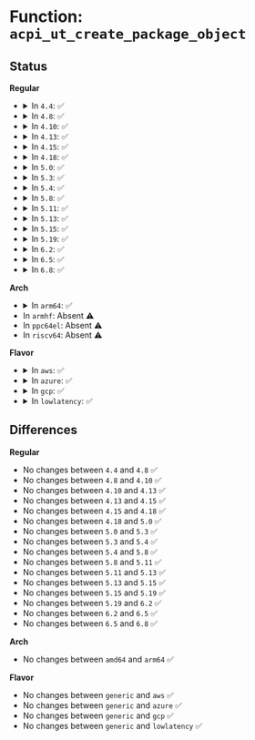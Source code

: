 # Function: <code>acpi_ut_create_package_object</code>

## Status
<b>Regular</b>
<ul>
<li>
<details>
<summary>In <code>4.4</code>: ✅</summary>

```c
union acpi_operand_object *acpi_ut_create_package_object(u32 count);
```

**Collision:** Unique Global

**Inline:** No

**Transformation:** False

**Instances:**

```
In drivers/acpi/acpica/utobject.c (ffffffff814a92ee)
Location: drivers/acpi/acpica/utobject.c:162
Inline: False
Direct callers:
  - drivers/acpi/acpica/nsrepair.c:acpi_ns_wrap_with_package
  - drivers/acpi/acpica/utcopy.c:acpi_ut_copy_ielement_to_ielement
  - drivers/acpi/acpica/utcopy.c:acpi_ut_copy_eobject_to_iobject
```
**Symbols:**

```
ffffffff814a92ee-ffffffff814a9353: acpi_ut_create_package_object (STB_GLOBAL)
```
</details>
</li>
<li>
<details>
<summary>In <code>4.8</code>: ✅</summary>

```c
union acpi_operand_object *acpi_ut_create_package_object(u32 count);
```

**Collision:** Unique Global

**Inline:** No

**Transformation:** False

**Instances:**

```
In drivers/acpi/acpica/utobject.c (ffffffff814f8582)
Location: drivers/acpi/acpica/utobject.c:162
Inline: False
Direct callers:
  - drivers/acpi/acpica/nsrepair.c:acpi_ns_wrap_with_package
  - drivers/acpi/acpica/utcopy.c:acpi_ut_copy_ielement_to_ielement
  - drivers/acpi/acpica/utcopy.c:acpi_ut_copy_eobject_to_iobject
```
**Symbols:**

```
ffffffff814f8582-ffffffff814f85e5: acpi_ut_create_package_object (STB_GLOBAL)
```
</details>
</li>
<li>
<details>
<summary>In <code>4.10</code>: ✅</summary>

```c
union acpi_operand_object *acpi_ut_create_package_object(u32 count);
```

**Collision:** Unique Global

**Inline:** No

**Transformation:** False

**Instances:**

```
In drivers/acpi/acpica/utobject.c (ffffffff8151af90)
Location: drivers/acpi/acpica/utobject.c:162
Inline: False
Direct callers:
  - drivers/acpi/acpica/nsrepair.c:acpi_ns_wrap_with_package
  - drivers/acpi/acpica/utcopy.c:acpi_ut_copy_ielement_to_ielement
  - drivers/acpi/acpica/utcopy.c:acpi_ut_copy_eobject_to_iobject
```
**Symbols:**

```
ffffffff8151af90-ffffffff8151aff3: acpi_ut_create_package_object (STB_GLOBAL)
```
</details>
</li>
<li>
<details>
<summary>In <code>4.13</code>: ✅</summary>

```c
union acpi_operand_object *acpi_ut_create_package_object(u32 count);
```

**Collision:** Unique Global

**Inline:** No

**Transformation:** False

**Instances:**

```
In drivers/acpi/acpica/utobject.c (ffffffff8152b7ab)
Location: drivers/acpi/acpica/utobject.c:162
Inline: False
Direct callers:
  - drivers/acpi/acpica/nsrepair.c:acpi_ns_wrap_with_package
  - drivers/acpi/acpica/utcopy.c:acpi_ut_copy_ielement_to_ielement
  - drivers/acpi/acpica/utcopy.c:acpi_ut_copy_eobject_to_iobject
```
**Symbols:**

```
ffffffff8152b7ab-ffffffff8152b80e: acpi_ut_create_package_object (STB_GLOBAL)
```
</details>
</li>
<li>
<details>
<summary>In <code>4.15</code>: ✅</summary>

```c
union acpi_operand_object *acpi_ut_create_package_object(u32 count);
```

**Collision:** Unique Global

**Inline:** No

**Transformation:** False

**Instances:**

```
In drivers/acpi/acpica/utobject.c (ffffffff8158596e)
Location: drivers/acpi/acpica/utobject.c:162
Inline: False
Direct callers:
  - drivers/acpi/acpica/nsrepair.c:acpi_ns_wrap_with_package
  - drivers/acpi/acpica/utcopy.c:acpi_ut_copy_ielement_to_ielement
  - drivers/acpi/acpica/utcopy.c:acpi_ut_copy_eobject_to_iobject
```
**Symbols:**

```
ffffffff8158596e-ffffffff81585a4e: acpi_ut_create_package_object (STB_GLOBAL)
```
</details>
</li>
<li>
<details>
<summary>In <code>4.18</code>: ✅</summary>

```c
union acpi_operand_object *acpi_ut_create_package_object(u32 count);
```

**Collision:** Unique Global

**Inline:** No

**Transformation:** False

**Instances:**

```
In drivers/acpi/acpica/utobject.c (ffffffff815bcb24)
Location: drivers/acpi/acpica/utobject.c:130
Inline: False
Direct callers:
  - drivers/acpi/acpica/nsrepair.c:acpi_ns_wrap_with_package
  - drivers/acpi/acpica/utcopy.c:acpi_ut_copy_ielement_to_ielement
  - drivers/acpi/acpica/utcopy.c:acpi_ut_copy_eobject_to_iobject
```
**Symbols:**

```
ffffffff815bcb24-ffffffff815bcc04: acpi_ut_create_package_object (STB_GLOBAL)
```
</details>
</li>
<li>
<details>
<summary>In <code>5.0</code>: ✅</summary>

```c
union acpi_operand_object *acpi_ut_create_package_object(u32 count);
```

**Collision:** Unique Global

**Inline:** No

**Transformation:** False

**Instances:**

```
In drivers/acpi/acpica/utobject.c (ffffffff815d5f6a)
Location: drivers/acpi/acpica/utobject.c:130
Inline: False
Direct callers:
  - drivers/acpi/acpica/nsrepair.c:acpi_ns_wrap_with_package
  - drivers/acpi/acpica/utcopy.c:acpi_ut_copy_ielement_to_ielement
  - drivers/acpi/acpica/utcopy.c:acpi_ut_copy_eobject_to_iobject
```
**Symbols:**

```
ffffffff815d5f6a-ffffffff815d604a: acpi_ut_create_package_object (STB_GLOBAL)
```
</details>
</li>
<li>
<details>
<summary>In <code>5.3</code>: ✅</summary>

```c
union acpi_operand_object *acpi_ut_create_package_object(u32 count);
```

**Collision:** Unique Global

**Inline:** No

**Transformation:** False

**Instances:**

```
In drivers/acpi/acpica/utobject.c (ffffffff81607914)
Location: drivers/acpi/acpica/utobject.c:130
Inline: False
Direct callers:
  - drivers/acpi/acpica/nsrepair.c:acpi_ns_wrap_with_package
  - drivers/acpi/acpica/utcopy.c:acpi_ut_copy_ielement_to_ielement
  - drivers/acpi/acpica/utcopy.c:acpi_ut_copy_eobject_to_iobject
```
**Symbols:**

```
ffffffff81607914-ffffffff816079f5: acpi_ut_create_package_object (STB_GLOBAL)
```
</details>
</li>
<li>
<details>
<summary>In <code>5.4</code>: ✅</summary>

```c
union acpi_operand_object *acpi_ut_create_package_object(u32 count);
```

**Collision:** Unique Global

**Inline:** No

**Transformation:** False

**Instances:**

```
In drivers/acpi/acpica/utobject.c (ffffffff81628daf)
Location: drivers/acpi/acpica/utobject.c:130
Inline: False
Direct callers:
  - drivers/acpi/acpica/nsrepair.c:acpi_ns_wrap_with_package
  - drivers/acpi/acpica/utcopy.c:acpi_ut_copy_ielement_to_ielement
  - drivers/acpi/acpica/utcopy.c:acpi_ut_copy_eobject_to_iobject
```
**Symbols:**

```
ffffffff81628daf-ffffffff81628e90: acpi_ut_create_package_object (STB_GLOBAL)
```
</details>
</li>
<li>
<details>
<summary>In <code>5.8</code>: ✅</summary>

```c
union acpi_operand_object *acpi_ut_create_package_object(u32 count);
```

**Collision:** Unique Global

**Inline:** No

**Transformation:** False

**Instances:**

```
In drivers/acpi/acpica/utobject.c (ffffffff816d5658)
Location: drivers/acpi/acpica/utobject.c:130
Inline: False
Direct callers:
  - drivers/acpi/acpica/nsrepair.c:acpi_ns_wrap_with_package
  - drivers/acpi/acpica/utcopy.c:acpi_ut_copy_ielement_to_ielement
  - drivers/acpi/acpica/utcopy.c:acpi_ut_copy_epackage_to_ipackage
```
**Symbols:**

```
ffffffff816d5658-ffffffff816d5739: acpi_ut_create_package_object (STB_GLOBAL)
```
</details>
</li>
<li>
<details>
<summary>In <code>5.11</code>: ✅</summary>

```c
union acpi_operand_object *acpi_ut_create_package_object(u32 count);
```

**Collision:** Unique Global

**Inline:** No

**Transformation:** False

**Instances:**

```
In drivers/acpi/acpica/utobject.c (ffffffff816f3614)
Location: drivers/acpi/acpica/utobject.c:130
Inline: False
Direct callers:
  - drivers/acpi/acpica/nsrepair.c:acpi_ns_wrap_with_package
  - drivers/acpi/acpica/utcopy.c:acpi_ut_copy_ielement_to_ielement
  - drivers/acpi/acpica/utcopy.c:acpi_ut_copy_epackage_to_ipackage
```
**Symbols:**

```
ffffffff816f3614-ffffffff816f36f5: acpi_ut_create_package_object (STB_GLOBAL)
```
</details>
</li>
<li>
<details>
<summary>In <code>5.13</code>: ✅</summary>

```c
union acpi_operand_object *acpi_ut_create_package_object(u32 count);
```

**Collision:** Unique Global

**Inline:** No

**Transformation:** False

**Instances:**

```
In drivers/acpi/acpica/utobject.c (ffffffff816d53d0)
Location: drivers/acpi/acpica/utobject.c:130
Inline: False
Direct callers:
  - drivers/acpi/acpica/nsrepair.c:acpi_ns_wrap_with_package
  - drivers/acpi/acpica/utcopy.c:acpi_ut_copy_ielement_to_ielement
  - drivers/acpi/acpica/utcopy.c:acpi_ut_copy_eobject_to_iobject
```
**Symbols:**

```
ffffffff816d53d0-ffffffff816d54b1: acpi_ut_create_package_object (STB_GLOBAL)
```
</details>
</li>
<li>
<details>
<summary>In <code>5.15</code>: ✅</summary>

```c
union acpi_operand_object *acpi_ut_create_package_object(u32 count);
```

**Collision:** Unique Global

**Inline:** No

**Transformation:** False

**Instances:**

```
In drivers/acpi/acpica/utobject.c (ffffffff8174cdf7)
Location: drivers/acpi/acpica/utobject.c:130
Inline: False
Direct callers:
  - drivers/acpi/acpica/nsrepair.c:acpi_ns_wrap_with_package
  - drivers/acpi/acpica/utcopy.c:acpi_ut_copy_ielement_to_ielement
  - drivers/acpi/acpica/utcopy.c:acpi_ut_copy_eobject_to_iobject
```
**Symbols:**

```
ffffffff8174cdf7-ffffffff8174ced8: acpi_ut_create_package_object (STB_GLOBAL)
```
</details>
</li>
<li>
<details>
<summary>In <code>5.19</code>: ✅</summary>

```c
union acpi_operand_object *acpi_ut_create_package_object(u32 count);
```

**Collision:** Unique Global

**Inline:** No

**Transformation:** False

**Instances:**

```
In drivers/acpi/acpica/utobject.c (ffffffff8187f532)
Location: drivers/acpi/acpica/utobject.c:130
Inline: False
Direct callers:
  - drivers/acpi/acpica/nsrepair.c:acpi_ns_wrap_with_package
  - drivers/acpi/acpica/utcopy.c:acpi_ut_copy_ielement_to_ielement
  - drivers/acpi/acpica/utcopy.c:acpi_ut_copy_eobject_to_iobject
```
**Symbols:**

```
ffffffff8187f532-ffffffff8187f621: acpi_ut_create_package_object (STB_GLOBAL)
```
</details>
</li>
<li>
<details>
<summary>In <code>6.2</code>: ✅</summary>

```c
union acpi_operand_object *acpi_ut_create_package_object(u32 count);
```

**Collision:** Unique Global

**Inline:** No

**Transformation:** False

**Instances:**

```
In drivers/acpi/acpica/utobject.c (ffffffff819c3480)
Location: drivers/acpi/acpica/utobject.c:130
Inline: False
Direct callers:
  - drivers/acpi/acpica/nsrepair.c:acpi_ns_wrap_with_package
  - drivers/acpi/acpica/utcopy.c:acpi_ut_copy_ielement_to_ielement
  - drivers/acpi/acpica/utcopy.c:acpi_ut_copy_eobject_to_iobject
```
**Symbols:**

```
ffffffff819c3480-ffffffff819c3596: acpi_ut_create_package_object (STB_GLOBAL)
```
</details>
</li>
<li>
<details>
<summary>In <code>6.5</code>: ✅</summary>

```c
union acpi_operand_object *acpi_ut_create_package_object(u32 count);
```

**Collision:** Unique Global

**Inline:** No

**Transformation:** False

**Instances:**

```
In drivers/acpi/acpica/utobject.c (ffffffff81a0a810)
Location: drivers/acpi/acpica/utobject.c:130
Inline: False
Direct callers:
  - drivers/acpi/acpica/nsrepair.c:acpi_ns_wrap_with_package
  - drivers/acpi/acpica/utcopy.c:acpi_ut_copy_ielement_to_ielement
  - drivers/acpi/acpica/utcopy.c:acpi_ut_copy_eobject_to_iobject
```
**Symbols:**

```
ffffffff81a0a810-ffffffff81a0a926: acpi_ut_create_package_object (STB_GLOBAL)
```
</details>
</li>
<li>
<details>
<summary>In <code>6.8</code>: ✅</summary>

```c
union acpi_operand_object *acpi_ut_create_package_object(u32 count);
```

**Collision:** Unique Global

**Inline:** No

**Transformation:** False

**Instances:**

```
In drivers/acpi/acpica/utobject.c (ffffffff81a557b0)
Location: drivers/acpi/acpica/utobject.c:130
Inline: False
Direct callers:
  - drivers/acpi/acpica/nsrepair.c:acpi_ns_wrap_with_package
  - drivers/acpi/acpica/utcopy.c:acpi_ut_copy_ielement_to_ielement
  - drivers/acpi/acpica/utcopy.c:acpi_ut_copy_eobject_to_iobject
```
**Symbols:**

```
ffffffff81a557b0-ffffffff81a558c6: acpi_ut_create_package_object (STB_GLOBAL)
```
</details>
</li>
</ul>
<b>Arch</b>
<ul>
<li>
<details>
<summary>In <code>arm64</code>: ✅</summary>

```c
union acpi_operand_object *acpi_ut_create_package_object(u32 count);
```

**Collision:** Unique Global

**Inline:** No

**Transformation:** False

**Instances:**

```
In drivers/acpi/acpica/utobject.c (ffff80001079d750)
Location: drivers/acpi/acpica/utobject.c:130
Inline: False
Direct callers:
  - drivers/acpi/acpica/nsrepair.c:acpi_ns_wrap_with_package
  - drivers/acpi/acpica/utcopy.c:acpi_ut_copy_ielement_to_ielement
  - drivers/acpi/acpica/utcopy.c:acpi_ut_copy_eobject_to_iobject
```
**Symbols:**

```
ffff80001079d750-ffff80001079d7c0: acpi_ut_create_package_object (STB_GLOBAL)
```
</details>
</li>
<li>
In <code>armhf</code>: Absent ⚠️
</li>
<li>
In <code>ppc64el</code>: Absent ⚠️
</li>
<li>
In <code>riscv64</code>: Absent ⚠️
</li>
</ul>
<b>Flavor</b>
<ul>
<li>
<details>
<summary>In <code>aws</code>: ✅</summary>

```c
union acpi_operand_object *acpi_ut_create_package_object(u32 count);
```

**Collision:** Unique Global

**Inline:** No

**Transformation:** False

**Instances:**

```
In drivers/acpi/acpica/utobject.c (ffffffff8160058f)
Location: drivers/acpi/acpica/utobject.c:130
Inline: False
Direct callers:
  - drivers/acpi/acpica/nsrepair.c:acpi_ns_wrap_with_package
  - drivers/acpi/acpica/utcopy.c:acpi_ut_copy_ielement_to_ielement
  - drivers/acpi/acpica/utcopy.c:acpi_ut_copy_eobject_to_iobject
```
**Symbols:**

```
ffffffff8160058f-ffffffff816005f3: acpi_ut_create_package_object (STB_GLOBAL)
```
</details>
</li>
<li>
<details>
<summary>In <code>azure</code>: ✅</summary>

```c
union acpi_operand_object *acpi_ut_create_package_object(u32 count);
```

**Collision:** Unique Global

**Inline:** No

**Transformation:** False

**Instances:**

```
In drivers/acpi/acpica/utobject.c (ffffffff815eba54)
Location: drivers/acpi/acpica/utobject.c:130
Inline: False
Direct callers:
  - drivers/acpi/acpica/nsrepair.c:acpi_ns_wrap_with_package
  - drivers/acpi/acpica/utcopy.c:acpi_ut_copy_ielement_to_ielement
  - drivers/acpi/acpica/utcopy.c:acpi_ut_copy_eobject_to_iobject
```
**Symbols:**

```
ffffffff815eba54-ffffffff815ebab8: acpi_ut_create_package_object (STB_GLOBAL)
```
</details>
</li>
<li>
<details>
<summary>In <code>gcp</code>: ✅</summary>

```c
union acpi_operand_object *acpi_ut_create_package_object(u32 count);
```

**Collision:** Unique Global

**Inline:** No

**Transformation:** False

**Instances:**

```
In drivers/acpi/acpica/utobject.c (ffffffff8161d08f)
Location: drivers/acpi/acpica/utobject.c:130
Inline: False
Direct callers:
  - drivers/acpi/acpica/nsrepair.c:acpi_ns_wrap_with_package
  - drivers/acpi/acpica/utcopy.c:acpi_ut_copy_ielement_to_ielement
  - drivers/acpi/acpica/utcopy.c:acpi_ut_copy_eobject_to_iobject
```
**Symbols:**

```
ffffffff8161d08f-ffffffff8161d170: acpi_ut_create_package_object (STB_GLOBAL)
```
</details>
</li>
<li>
<details>
<summary>In <code>lowlatency</code>: ✅</summary>

```c
union acpi_operand_object *acpi_ut_create_package_object(u32 count);
```

**Collision:** Unique Global

**Inline:** No

**Transformation:** False

**Instances:**

```
In drivers/acpi/acpica/utobject.c (ffffffff81636f3f)
Location: drivers/acpi/acpica/utobject.c:130
Inline: False
Direct callers:
  - drivers/acpi/acpica/nsrepair.c:acpi_ns_wrap_with_package
  - drivers/acpi/acpica/utcopy.c:acpi_ut_copy_ielement_to_ielement
  - drivers/acpi/acpica/utcopy.c:acpi_ut_copy_eobject_to_iobject
```
**Symbols:**

```
ffffffff81636f3f-ffffffff81637020: acpi_ut_create_package_object (STB_GLOBAL)
```
</details>
</li>
</ul>

## Differences
<b>Regular</b>
<ul>
<li>
No changes between <code>4.4</code> and <code>4.8</code> ✅
</li>
<li>
No changes between <code>4.8</code> and <code>4.10</code> ✅
</li>
<li>
No changes between <code>4.10</code> and <code>4.13</code> ✅
</li>
<li>
No changes between <code>4.13</code> and <code>4.15</code> ✅
</li>
<li>
No changes between <code>4.15</code> and <code>4.18</code> ✅
</li>
<li>
No changes between <code>4.18</code> and <code>5.0</code> ✅
</li>
<li>
No changes between <code>5.0</code> and <code>5.3</code> ✅
</li>
<li>
No changes between <code>5.3</code> and <code>5.4</code> ✅
</li>
<li>
No changes between <code>5.4</code> and <code>5.8</code> ✅
</li>
<li>
No changes between <code>5.8</code> and <code>5.11</code> ✅
</li>
<li>
No changes between <code>5.11</code> and <code>5.13</code> ✅
</li>
<li>
No changes between <code>5.13</code> and <code>5.15</code> ✅
</li>
<li>
No changes between <code>5.15</code> and <code>5.19</code> ✅
</li>
<li>
No changes between <code>5.19</code> and <code>6.2</code> ✅
</li>
<li>
No changes between <code>6.2</code> and <code>6.5</code> ✅
</li>
<li>
No changes between <code>6.5</code> and <code>6.8</code> ✅
</li>
</ul>
<b>Arch</b>
<ul>
<li>
No changes between <code>amd64</code> and <code>arm64</code> ✅
</li>
</ul>
<b>Flavor</b>
<ul>
<li>
No changes between <code>generic</code> and <code>aws</code> ✅
</li>
<li>
No changes between <code>generic</code> and <code>azure</code> ✅
</li>
<li>
No changes between <code>generic</code> and <code>gcp</code> ✅
</li>
<li>
No changes between <code>generic</code> and <code>lowlatency</code> ✅
</li>
</ul>
